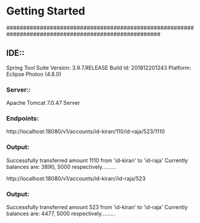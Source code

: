 # Getting Started

######################################################################################################
## IDE::
Spring Tool Suite 
Version: 3.9.7.RELEASE
Build Id: 201812201243
Platform: Eclipse Photon (4.8.0)

### Server::
Apache Tomcat 7.0.47 Server

### Endpoints:

http://localhost:18080/v1/accounts/id-kiran/110/id-raja/523/1110
### Output: 
Successfully transferred amount 1110 from 'id-kiran' to 'id-raja'
Currently balances are: 3890, 5000 respectively.........

http://localhost:18080/v1/accounts/id-kiran//id-raja/523
### Output:
Successfully transferred amount 523 from 'id-kiran' to 'id-raja'
Currently balances are: 4477, 5000 respectively.........

